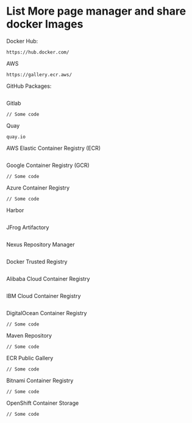 # List More page manager and share docker Images

Docker Hub:

```
https://hub.docker.com/
```

AWS

```
https://gallery.ecr.aws/
```

GitHub Packages:

```
```

Gitlab



```
// Some code
```

Quay

```
quay.io
```

AWS Elastic Container Registry (ECR)

```
```

Google Container Registry (GCR)

```
// Some code
```

Azure Container Registry

```
// Some code
```

Harbor

```
```

JFrog Artifactory

```
```

Nexus Repository Manager

```
```

Docker Trusted Registry

```
```

Alibaba Cloud Container Registry

```
```

IBM Cloud Container Registry

```
```

DigitalOcean Container Registry

```
// Some code
```

Maven Repository

```
// Some code
```

ECR Public Gallery

```
// Some code
```

Bitnami Container Registry

```
// Some code
```

OpenShift Container Storage

```
// Some code
```
